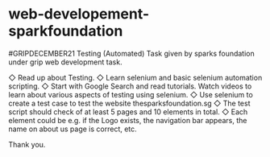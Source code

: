 # web-developement-sparkfoundation
#GRIPDECEMBER21
Testing (Automated) Task given by sparks foundation under grip web development task.

◇ Read up about Testing. ◇ Learn selenium and basic selenium automation scripting. ◇ Start with Google Search and read tutorials. Watch videos to learn about various aspects of testing using selenium. ◇ Use selenium to create a test case to test the website thesparksfoundation.sg ◇ The test script should check of at least 5 pages and 10 elements in total. ◇ Each element could be e.g. if the Logo exists, the navigation bar appears, the name on about us page is correct, etc.

Thank you.
